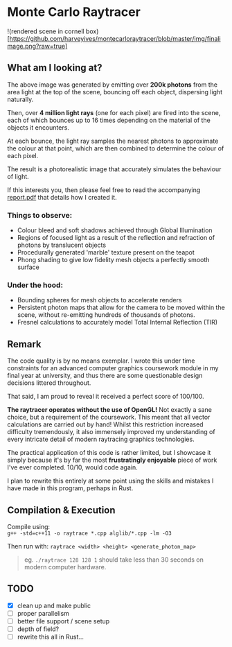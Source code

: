 # Monte Carlo Raytracer
!(rendered scene in cornell box)[https://github.com/harveyives/montecarloraytracer/blob/master/img/finalimage.png?raw=true]

## What am I looking at?

The above image was generated by emitting over **200k photons** from the area light at the top of the scene, bouncing off each object, dispersing light naturally.

Then, over **4 million light rays** (one for each pixel) are fired into the scene, each of which bounces up to 16 times depending on the material of the objects it encounters.

At each bounce, the light ray samples the nearest photons to approximate the colour at that point, which are then combined to determine the colour of each pixel.

The result is a photorealistic image that accurately simulates the behaviour of light.

If this interests you, then please feel free to read the accompanying [report.pdf](report.pdf) that details how I created it.

### Things to observe:

- Colour bleed and soft shadows achieved through Global Illumination
- Regions of focused light as a result of the reflection and refraction of photons by translucent objects
- Procedurally generated 'marble' texture present on the teapot
- Phong shading to give low fidelity mesh objects a perfectly smooth surface


### Under the hood:

- Bounding spheres for mesh objects to accelerate renders
- Persistent photon maps that allow for the camera to be moved within the scene, without re-emitting hundreds of thousands of photons.
- Fresnel calculations to accurately model Total Internal Reflection (TIR) 


## Remark

The code quality is by no means exemplar. I wrote this under time constraints for an advanced computer graphics coursework module in my final year at university, and thus there are some questionable design decisions littered throughout. 

That said, I am proud to reveal it received a perfect score of 100/100.

**The raytracer operates without the use of OpenGL!** Not exactly a sane choice, but a requirement of the coursework. This meant that all vector calculations are carried out by hand!
Whilst this restriction increased difficulty tremendously, it also immensely improved my understanding of every intricate detail of modern raytracing graphics technologies.

The practical application of this code is rather limited, but I showcase it simply because it's by far the most **frustratingly enjoyable** piece of work I've ever completed. 10/10, would code again.

I plan to rewrite this entirely at some point using the skills and mistakes I have made in this program, perhaps in Rust.

## Compilation & Execution 
Compile using:  
`g++ -std=c++11 -o raytrace *.cpp alglib/*.cpp -lm -O3`

Then run with: 
`raytrace <width> <height> <generate_photon_map>`

>eg. `./raytrace 128 128 1` should take less than 30 seconds on modern computer hardware.

## TODO
- [x] clean up and make public
- [ ] proper parallelism
- [ ] better file support / scene setup
- [ ] depth of field?
- [ ] rewrite this all in Rust...
